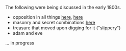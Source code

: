 The following were being discussed in the early 1800s.

* opposition in all things [here](https://docs.google.com/viewer?url=https://github.com/faenrandir/a_careful_examination/raw/dfdd066be4aff52545bda25f16246f5ae9e648b8/documents/book_of_mormon/echoes/echos_of_1800s.pdf), [here](https://www.reddit.com/r/mormon/comments/3uvrl5/nineteenthcentury_protestant_material_in_the_book/)
* masonry and secret combinations [here](http://signaturebookslibrary.org/digging-in-cumorah-10/)
* treasure that moved upon digging for it ("slippery")
* adam and eve 

... in progress
